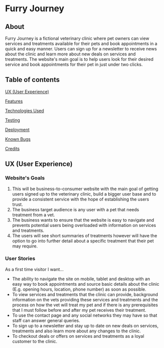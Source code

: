 # Furry Journey

## About
Furry Journey is a fictional veterinary clinic where pet owners can view services and treatments available for their pets and book appointments in a quick and easy manner. Users can sign up for a newsletter to receive news about the clinic and learn more about new deals on services and treatments. The website's main goal is to help users look for their desired service and book appointments for their pet in just under two clicks.

## Table of contents

[UX (User Experience)](#UX)

[Features](#features)

[Technologies Used](#technologies)

[Testing](#testing)

[Deployment](#deployment)

[Known Bugs](#bugs)

[Credits](#credits)

<a name="UX"></a>
## UX (User Experience)

### Website's Goals

1. This will be business-to-consumer website with the main goal of getting users signed up to the veterinary clinic, build a bigger user base and to provide a consistent service with the hope of establishing the users trust.
1. The business target audience is any user with a pet that needs treatment from a vet.
1. The business wants to ensure that the website is easy to navigate and prevents potential users being overloaded with information on services and treatments.
1. The users will see short summaries of treatments however will have the option to go into further detail about a specific treatment that their pet may require.

### User Stories

As a first time visitor I want...
* The ability to navigate the site on mobile, tablet and desktop with an easy way to book appointments and source basic details about the clinic (E.g. opening hours, location, phone number) as soon as possible.
* To view services and treatments that the clinic can provide, background information on the vets providing these services and treatments and the process on how the vet will treat my pet and if there is any prerequisites that I must follow before and after my pet receives their treatment.
* To use the contact page and any social networks they may have so that staff can answer general queries.
* To sign up to a newsletter and stay up to date on new deals on services, treatments and also learn more about any changes to the clinic.
* To checkout deals or offers on services and treatments as a loyal customer to the clinic.

